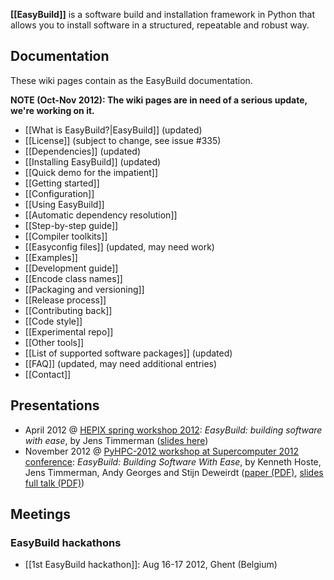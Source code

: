 **[[EasyBuild]]** is a software build and installation framework in Python that allows you to install software in a structured, repeatable and robust way.

## Documentation

These wiki pages contain as the EasyBuild documentation.

**NOTE (Oct-Nov 2012): The wiki pages are in need of a serious update, we're working on it.**

* [[What is EasyBuild?|EasyBuild]] (updated)
* [[License]] (subject to change, see issue #335)
* [[Dependencies]] (updated)
* [[Installing EasyBuild]] (updated)
* [[Quick demo for the impatient]]
* [[Getting started]]
 * [[Configuration]]
* [[Using EasyBuild]]
 * [[Automatic dependency resolution]]
* [[Step-by-step guide]]
* [[Compiler toolkits]]
* [[Easyconfig files]] (updated, may need work)
 * [[Examples]]
* [[Development guide]]
 * [[Encode class names]]
 * [[Packaging and versioning]]
 * [[Release process]]
* [[Contributing back]]
 * [[Code style]]
 * [[Experimental repo]]
* [[Other tools]]
* [[List of supported software packages]] (updated)
* [[FAQ]] (updated, may need additional entries)
* [[Contact]]

## Presentations

* April 2012 @ [HEPIX spring workshop 2012](https://indico.cern.ch/contributionDisplay.py?sessionId=3&contribId=39&confId=160737): _EasyBuild: building software with ease_, by Jens Timmerman ([slides here](http://hpc.ugent.be/easybuild/easybuild_hepix_spring_2012.pdf))
* November 2012 @ [PyHPC-2012 workshop at Supercomputer 2012 conference](http://sc12.supercomputing.org/schedule/event_detail.php?evid=wksp118): _EasyBuild: Building Software With Ease_, by Kenneth Hoste, Jens Timmerman, Andy Georges and Stijn Deweirdt ([paper (PDF)](http://hpcugent.github.com/easybuild/files/easybuild-PyHPC-SC12_paper.pdf), [slides full talk (PDF)](http://hpcugent.github.com/easybuild/files/easybuild-PyHPC-SC12_slides.pdf))

## Meetings

### EasyBuild hackathons

* [[1st EasyBuild hackathon]]: Aug 16-17 2012, Ghent (Belgium)
